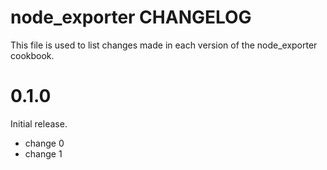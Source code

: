 # node_exporter CHANGELOG

This file is used to list changes made in each version of the node_exporter cookbook.

# 0.1.0

Initial release.

- change 0
- change 1

